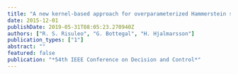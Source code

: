 ```yaml
---
title: "A new kernel-based approach for overparameterized Hammerstein system identification"
date: 2015-12-01
publishDate: 2019-05-31T08:05:23.270940Z
authors: ["R. S. Risuleo", "G. Bottegal", "H. Hjalmarsson"]
publication_types: ["1"]
abstract: ""
featured: false
publication: "*54th IEEE Conference on Decision and Control*"
---
```



